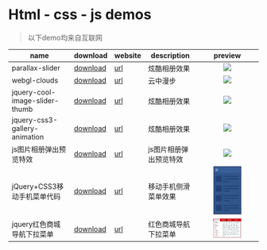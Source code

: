 # Html - css - js demos

> 以下demo均来自互联网

|name|download|website|description|preview|
|----|--------|-------|-----------|-------|
|parallax-slider|[download](https://sogrey.github.io/html-css-js-demos/demos/parallax-slider.zip)|[url](https://sogrey.github.io/html-css-js-demos/demos/parallax-slider/)|炫酷相册效果|<center><img src="https://sogrey.github.io/html-css-js-demos/art/parallax-slider.jpg" width="50%"/></center>|
|webgl-clouds|[download](https://sogrey.github.io/html-css-js-demos/demos/webgl-clouds.zip)|[url](https://sogrey.github.io/html-css-js-demos/demos/webgl-clouds/)|云中漫步|<center><img src="https://sogrey.github.io/html-css-js-demos/art/webgl_clouds.jpg" width="50%"/></center>|
|jquery-cool-image-slider-thumb|[download](https://sogrey.github.io/html-css-js-demos/demos/jquery-cool-image-slider-thumb.zip)|[url](https://sogrey.github.io/html-css-js-demos/demos/jquery-cool-image-slider-thumb/)|炫酷相册效果|<center><img src="https://sogrey.github.io/html-css-js-demos/art/jquery-cool-image-slider-thumb.jpg" width="50%"/></center>|
|jquery-css3-gallery-animation|[download](https://sogrey.github.io/html-css-js-demos/demos/jquery-css3-gallery-animation.zip)|[url](https://sogrey.github.io/html-css-js-demos/demos/jquery-css3-gallery-animation/)|炫酷相册效果|<center><img src="https://sogrey.github.io/html-css-js-demos/art/jquery-css3-gallery-animation.gif" width="50%"/></center>|
|js图片相册弹出预览特效|[download](https://sogrey.github.io/html-css-js-demos/demos/js图片相册弹出预览特效.zip)|[url](https://sogrey.github.io/html-css-js-demos/demos/js图片相册弹出预览特效/)|js图片相册弹出预览特效|<center><img src="https://sogrey.github.io/html-css-js-demos/art/js图片相册弹出预览特效.gif" width="50%"/></center>|
|jQuery+CSS3移动手机菜单代码|[download](https://sogrey.github.io/html-css-js-demos/demos/jQuery+CSS3移动手机菜单代码.zip)|[url](https://sogrey.github.io/html-css-js-demos/demos/jQuery+CSS3移动手机菜单代码/)|移动手机侧滑菜单效果|<center><img src="https://raw.githubusercontent.com/Sogrey/html-css-js-demos/master/art/jQuery%2BCSS3%E7%A7%BB%E5%8A%A8%E6%89%8B%E6%9C%BA%E8%8F%9C%E5%8D%95%E4%BB%A3%E7%A0%81.gif" width="50%"/></center>|
|jquery红色商城导航下拉菜单|[download](https://sogrey.github.io/html-css-js-demos/demos/jquery红色商城导航下拉菜单.zip)|[url](https://sogrey.github.io/html-css-js-demos/demos/jquery红色商城导航下拉菜单/)|红色商城导航下拉菜单|<center><img src="https://raw.githubusercontent.com/Sogrey/html-css-js-demos/master/art/jquery红色商城导航下拉菜单.jpg" width="50%"/></center>|

